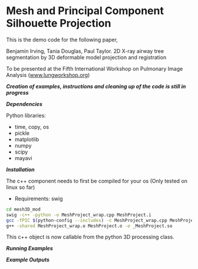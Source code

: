 Mesh and Principal Component Silhouette Projection
==========================

This is the demo code for the following paper, 

Benjamin Irving, Tania Douglas, Paul Taylor. 2D X-ray airway tree segmentation by 
3D deformable model projection and registration

To be presented at the Fifth International Workshop on Pulmonary Image Analysis (www.lungworkshop.org)


***Creation of examples, instructions and cleaning up of the code is still in progress***

***Dependencies***

Python libraries:
- time, copy, os
- pickle
- matplotlib
- numpy
- scipy
- mayavi


***Installation***

The c++ component needs to first be compiled for your os
(Only tested on linux so far)

- Requirements: swig

``` bash
cd mesh3D_mod
swig -c++ -python -o MeshProject_wrap.cpp MeshProject.i
gcc -fPIC $(python-config --includes) -c MeshProject_wrap.cpp MeshProject.cpp
g++ -shared MeshProject_wrap.o MeshProject.o -o _MeshProject.so
```
This c++ object is now callable from the python 3D processing class. 

***Running Examples***

***Example Outputs***
